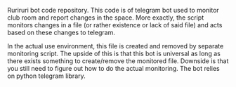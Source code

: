 Ruriruri bot code repository. 
This code is of telegram bot used to monitor club room and report changes in the space. More exactly, the script monitors changes in a file (or rather existence or lack of said file) and acts based on these changes to telegram. 

In the actual use environment, this file is created and removed by separate monitoring script. The upside of this is that this bot is universal as long as there exists something to create/remove the monitored file. Downside is that you still need to figure out how to do the actual monitoring.
The bot relies on python telegram library.
